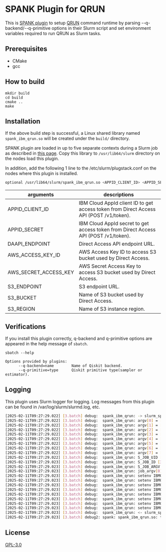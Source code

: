 # SPANK Plugin for QRUN

This is [SPANK plugin](https://slurm.schedmd.com/spank.html) to setup [QRUN](../../commands/qrun/README.md) command runtime by parsing --q-backend/--q-primitive options in their Slurm script and set environment variables required to run QRUN as Slurm tasks.
 
## Prerequisites

* CMake
* gcc


## How to build

```shell-session
mkdir build
cd build
cmake ..
make
```

## Installation

If the above build step is successful, a Linux shared library named `spank_ibm_qrun.so` will be created under the `build/` directory. 

SPANK plugin are loaded in up to five separate contexts during a Slurm job as described in [this page](https://slurm.schedmd.com/spank.html#SECTION_SPANK-PLUGINS). Copy this library to `/usr/lib64/slurm` directory on the nodes load this plugin.

In addition, add the following 1 line to the /etc/slurm/plugstack.conf on the nodes where this plugin is installed.

```bash
optional /usr/lib64/slurm/spank_ibm_qrun.so <APPID_CLIENT_ID> <APPID_SECRET> <DAAPI_ENDPOINT> <AWS_ACCESS_KEY_ID> <AWS_SECRET_ACCESS_KEY> <S3_ENDPOINT> <S3_BUCKET> <S3_REGION>
```

| arguments | descriptions |
| ---- | ---- |
| APPID_CLIENT_ID | IBM Cloud AppId client ID to get access token from Direct Access API (POST /v1/token). |
| APPID_SECRET | IBM Cloud AppId secret to get access token from Direct Access API (POST /v1/token). |
| DAAPI_ENDPOINT | Direct Access API endpoint URL. |
| AWS_ACCESS_KEY_ID | AWS Access Key ID to access S3 bucket used by Direct Access. |
| AWS_SECRET_ACCESS_KEY | AWS Secret Access Key to access S3 bucket used by Direct Access. |
| S3_ENDPOINT | S3 endpoint URL. |
| S3_BUCKET | Name of S3 bucket used by Direct Access. |
| S3_REGION | Name of S3 instance region. |

## Verifications

If you install this plugin correctly, q-backend and q-primitive options are appeared in the help message of `sbatch`.

```shell-session
sbatch --help

Options provided by plugins:
      --q-backend=name        Name of Qiskit backend.
      --q-primitive=type      Qiskit primitive type(sampler or estimator).

```

## Logging

This plugin uses Slurm logger for logging. Log messages from this plugin can be found in /var/log/slurm/slurmd.log, etc.

```bash
[2025-02-11T09:27:29.022] [3.batch] debug:  spank_ibm_qrun: -> slurm_spank_task_init argc=8 remote=1
[2025-02-11T09:27:29.022] [3.batch] debug:  spank_ibm_qrun: argv[0] = [demo]
[2025-02-11T09:27:29.022] [3.batch] debug:  spank_ibm_qrun: argv[1] = [demopass]
[2025-02-11T09:27:29.022] [3.batch] debug:  spank_ibm_qrun: argv[2] = [http://192.168.1.51:8290]
[2025-02-11T09:27:29.022] [3.batch] debug:  spank_ibm_qrun: argv[3] = [minioadmin]
[2025-02-11T09:27:29.022] [3.batch] debug:  spank_ibm_qrun: argv[4] = [minioadmin]
[2025-02-11T09:27:29.022] [3.batch] debug:  spank_ibm_qrun: argv[5] = [http://192.168.1.51:9000]
[2025-02-11T09:27:29.022] [3.batch] debug:  spank_ibm_qrun: argv[6] = [test]
[2025-02-11T09:27:29.022] [3.batch] debug:  spank_ibm_qrun: argv[7] = [us-east-1]
[2025-02-11T09:27:29.022] [3.batch] debug:  spank_ibm_qrun: S_JOB_UID [0]
[2025-02-11T09:27:29.023] [3.batch] debug:  spank_ibm_qrun: S_JOB_ID [3]
[2025-02-11T09:27:29.023] [3.batch] debug:  spank_ibm_qrun: S_JOB_ARGV argc=1
[2025-02-11T09:27:29.023] [3.batch] debug:  spank_ibm_qrun: job_argv[0] = [/var/spool/slurmd/job00003/slurm_script]
[2025-02-11T09:27:29.023] [3.batch] debug:  spank_ibm_qrun: setenv IBMQRUN_APPID_CLIENT_ID=demo
[2025-02-11T09:27:29.023] [3.batch] debug:  spank_ibm_qrun: setenv IBMQRUN_APPID_SECRET=demopass
[2025-02-11T09:27:29.023] [3.batch] debug:  spank_ibm_qrun: setenv IBMQRUN_DAAPI_ENDPOINT=http://192.168.1.51:8290
[2025-02-11T09:27:29.023] [3.batch] debug:  spank_ibm_qrun: setenv IBMQRUN_AWS_ACCESS_KEY_ID=minioadmin
[2025-02-11T09:27:29.023] [3.batch] debug:  spank_ibm_qrun: setenv IBMQRUN_AWS_SECRET_ACCESS_KEY=minioadmin
[2025-02-11T09:27:29.023] [3.batch] debug:  spank_ibm_qrun: setenv IBMQRUN_S3_ENDPOINT=http://192.168.1.51:9000
[2025-02-11T09:27:29.023] [3.batch] debug:  spank_ibm_qrun: setenv IBMQRUN_S3_BUCKET=test
[2025-02-11T09:27:29.023] [3.batch] debug:  spank_ibm_qrun: setenv IBMQRUN_S3_REGION=us-east-1
[2025-02-11T09:27:29.023] [3.batch] debug:  spank_ibm_qrun: <- slurm_spank_task_init rc=0
[2025-02-11T09:27:29.023] [3.batch] debug2: spank: spank_ibm_qrun.so: task_init = 0
```

## License

[GPL-3.0](https://github.com/qiskit-community/spank-plugins/blob/main/LICENSE)
